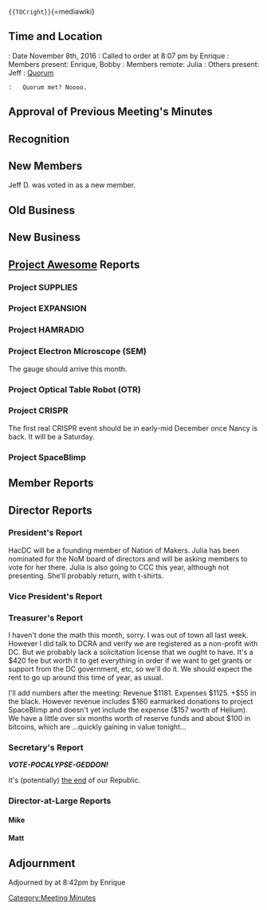 `{{TOCright}}`{=mediawiki}

## Time and Location

:   Date November 8th, 2016
:   Called to order at 8:07 pm by Enrique
:   Members present: Enrique, Bobby
:   Members remote: Julia
:   Others present: Jeff
:   [Quorum](Quorum)

    :   Quorum met? Noooo.

## Approval of Previous Meeting's Minutes

## Recognition

## New Members

Jeff D. was voted in as a new member.

## Old Business

## New Business

## [Project Awesome](:Category:Project_Awesome) Reports

### Project SUPPLIES

### Project EXPANSION

### Project HAMRADIO

### Project Electron Microscope (SEM)

The gauge should arrive this month.

### Project Optical Table Robot (OTR)

### Project CRISPR

The first real CRISPR event should be in early-mid December once Nancy
is back. It will be a Saturday.

### Project SpaceBlimp

## Member Reports

## Director Reports

### President's Report

HacDC will be a founding member of Nation of Makers. Julia has been
nominated for the NoM board of directors and will be asking members to
vote for her there. Julia is also going to CCC this year, although not
presenting. She'll probably return, with t-shirts.

### Vice President's Report

### Treasurer's Report

I haven't done the math this month, sorry. I was out of town all last
week. However I did talk to DCRA and verify we are registered as a
non-profit with DC. But we probably lack a solicitation license that we
ought to have. It's a \$420 fee but worth it to get everything in order
if we want to get grants or support from the DC government, etc, so
we'll do it. We should expect the rent to go up around this time of
year, as usual.

I'll add numbers after the meeting: Revenue \$1181. Expenses \$1125.
+\$55 in the black. However revenue includes \$160 earmarked donations
to project SpaceBlimp and doesn't yet include the expense (\$157 worth
of Helium). We have a little over six months worth of reserve funds and
about \$100 in bitcoins, which are ...quickly gaining in value
tonight...

### Secretary's Report

***VOTE-POCALYPSE-GEDDON!***

It's (potentially) [the
end](https://i.ytimg.com/vi/NRLXp3R7uZY/maxresdefault.jpg) of our
Republic.

### Director-at-Large Reports

#### Mike

#### Matt

## Adjournment

Adjourned by at 8:42pm by Enrique

[Category:Meeting Minutes](Category:Meeting_Minutes)
